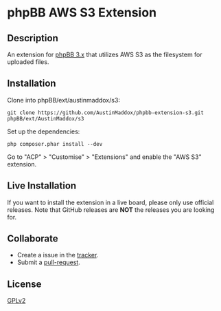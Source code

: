 # phpBB AWS S3 Extension

## Description

An extension for [phpBB 3.x](https://www.phpbb.com) that utilizes AWS S3 as the filesystem for uploaded files.

## Installation

Clone into phpBB/ext/austinmaddox/s3:

    git clone https://github.com/AustinMaddox/phpbb-extension-s3.git phpBB/ext/AustinMaddox/s3

Set up the dependencies:

    php composer.phar install --dev

Go to "ACP" > "Customise" > "Extensions" and enable the "AWS S3" extension.

## Live Installation

If you want to install the extension in a live board, please only use official releases.
Note that GitHub releases are **NOT** the releases you are looking for.

## Collaborate

* Create a issue in the [tracker](https://github.com/AustinMaddox/s3/issues).
* Submit a [pull-request](https://github.com/AustinMaddox/s3/pulls).

## License

[GPLv2](license.txt)